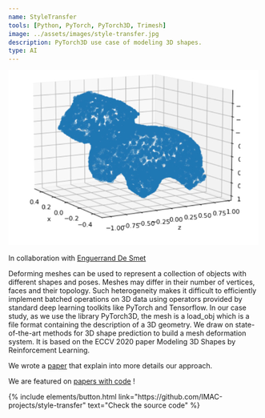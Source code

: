 ```yaml
---
name: StyleTransfer
tools: [Python, PyTorch, PyTorch3D, Trimesh]
image: ../assets/images/style-transfer.jpg
description: PyTorch3D use case of modeling 3D shapes.
type: AI
---
```


![style transfer](../../assets/images/style-transfer.jpg)

<p>In collaboration with <a href="https://github.com/dsmtE" target="_blank">Enguerrand De Smet</a></p>

Deforming meshes can be used to represent a collection of objects with different shapes and poses. Meshes may differ in their number of vertices, faces and their topology. Such heterogeneity makes it difficult to efficiently implement batched operations on 3D data using operators provided by standard deep learning toolkits like PyTorch and Tensorflow. In our case study, as we use the library PyTorch3D, the mesh is a load_obj which is a file format containing the description of a 3D geometry. We draw on state-of-the-art methods for 3D shape prediction to build a mesh deformation system. It is based on the ECCV 2020 paper Modeling 3D Shapes by Reinforcement Learning.

We wrote a [paper](/assets/file/StyleTransfer.pdf) that explain into more details our approach.

We are featured on [papers with code](https://paperswithcode.com/paper/modeling-3d-shapes-by-reinforcement-learning) !


<p class="text-center">
{% include elements/button.html link="https://github.com/IMAC-projects/style-transfer" text="Check the source code" %}
</p>